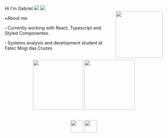 <div>
    Hi I'm Gabriel <img src="https://images-wixmp-ed30a86b8c4ca887773594c2.wixmp.com/f/04503968-197c-424a-b812-5b5e659ad7dd/d96vvbr-0f5da800-6bca-4f2a-b30a-ced304d22833.gif?token=eyJ0eXAiOiJKV1QiLCJhbGciOiJIUzI1NiJ9.eyJzdWIiOiJ1cm46YXBwOjdlMGQxODg5ODIyNjQzNzNhNWYwZDQxNWVhMGQyNmUwIiwiaXNzIjoidXJuOmFwcDo3ZTBkMTg4OTgyMjY0MzczYTVmMGQ0MTVlYTBkMjZlMCIsIm9iaiI6W1t7InBhdGgiOiJcL2ZcLzA0NTAzOTY4LTE5N2MtNDI0YS1iODEyLTViNWU2NTlhZDdkZFwvZDk2dnZici0wZjVkYTgwMC02YmNhLTRmMmEtYjMwYS1jZWQzMDRkMjI4MzMuZ2lmIn1dXSwiYXVkIjpbInVybjpzZXJ2aWNlOmZpbGUuZG93bmxvYWQiXX0.EXK1nK9kZNPt8AN6j18Skup87IB0UJG9Dgbanx-3pgk" />
    <img src="https://images-wixmp-ed30a86b8c4ca887773594c2.wixmp.com/f/04503968-197c-424a-b812-5b5e659ad7dd/d96vxtb-0d8d0ca0-a3a1-4e8e-bbc2-1c5d4596a0b4.gif?token=eyJ0eXAiOiJKV1QiLCJhbGciOiJIUzI1NiJ9.eyJzdWIiOiJ1cm46YXBwOjdlMGQxODg5ODIyNjQzNzNhNWYwZDQxNWVhMGQyNmUwIiwiaXNzIjoidXJuOmFwcDo3ZTBkMTg4OTgyMjY0MzczYTVmMGQ0MTVlYTBkMjZlMCIsIm9iaiI6W1t7InBhdGgiOiJcL2ZcLzA0NTAzOTY4LTE5N2MtNDI0YS1iODEyLTViNWU2NTlhZDdkZFwvZDk2dnh0Yi0wZDhkMGNhMC1hM2ExLTRlOGUtYmJjMi0xYzVkNDU5NmEwYjQuZ2lmIn1dXSwiYXVkIjpbInVybjpzZXJ2aWNlOmZpbGUuZG93bmxvYWQiXX0.TCq3Zo0VUluSUfd-y1VwykczhCzi6tPgqAPwLNxHtZM" />
</div>

<img width="150em" height="150em" align="right" src="https://media.tenor.com/30DPIoReBOIAAAAC/bardin-vermintide.gif" />

<div>
  <p>▪️About me</p>
    <p>▫️ Currently working with React, Typescript and Styled Componentes.</p>
    <p>▫️ Systems analysis and development student at Fatec Mogi das Cruzes</p>
</div>

##

<div align="center">
  <img height="160em" src="https://github-readme-stats.vercel.app/api?username=gabrielAlvees&show_icons=true&icon_color=c9d1d9&theme=dark&include_all_commits=true&count_private=true"/>
  <img height="160em" src="https://github-readme-stats.vercel.app/api/top-langs/?username=gabrielAlvees&layout=compact&langs_count=7&theme=dark"/>
    
##

<div align="center">
    <img height="40" width="40" src="https://cdn.jsdelivr.net/gh/devicons/devicon@latest/icons/react/react-original.svg" />
    <img htight="40" width="40" src="https://cdn.jsdelivr.net/gh/devicons/devicon@latest/icons/java/java-original-wordmark.svg" />
</div>

